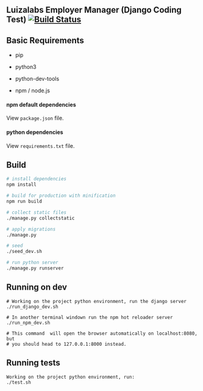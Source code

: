 ## Luizalabs Employer Manager (Django Coding Test) [![Build Status](https://travis-ci.com/JoabMendes/luizalabs_test.svg?token=YiXFcShY3q5wCAWymCUr&branch=master)](https://travis-ci.com/JoabMendes/luizalabs_test)

## Basic Requirements


- pip

- python3

- python-dev-tools

- npm / node.js


#### npm default dependencies 

View `package.json` file.

#### python dependencies

View `requirements.txt` file.


## Build

``` bash
# install dependencies
npm install

# build for production with minification
npm run build

# collect static files
./manage.py collectstatic

# apply migrations
./manage.py

# seed
./seed_dev.sh

# run python server
./manage.py runserver

```

## Running on dev

```
# Working on the project python environment, run the django server
./run_django_dev.sh

# In another terminal windown run the npm hot reloader server
./run_npm_dev.sh

# This command  will open the browser automatically on localhost:8080, but
# you should head to 127.0.0.1:8000 instead.

```

## Running tests

```sh
Working on the project python environment, run:
./test.sh
```

